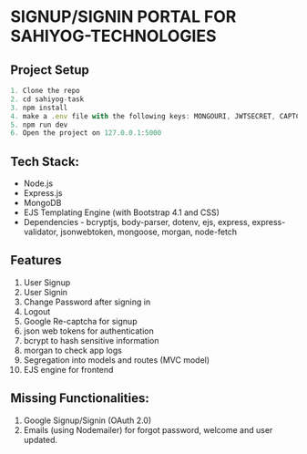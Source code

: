 # SIGNUP/SIGNIN PORTAL FOR SAHIYOG-TECHNOLOGIES

## Project Setup
```javascript
1. Clone the repo
2. cd sahiyog-task
3. npm install
4. make a .env file with the following keys: MONGOURI, JWTSECRET, CAPTCHASECRETKEY
5. npm run dev
6. Open the project on 127.0.0.1:5000
```

## Tech Stack:
* Node.js
* Express.js
* MongoDB
* EJS Templating Engine (with Bootstrap 4.1 and CSS)
* Dependencies - bcryptjs, body-parser, dotenv, ejs, express, express-validator, jsonwebtoken, mongoose, morgan, node-fetch

## Features
1. User Signup
2. User Signin
3. Change Password after signing in
5. Logout 
6. Google Re-captcha for signup
7. json web tokens for authentication
8. bcrypt to hash sensitive information
9. morgan to check app logs
10. Segregation into models and routes (MVC model)
11. EJS engine for frontend

## Missing Functionalities:
1. Google Signup/Signin (OAuth 2.0)
2. Emails (using Nodemailer) for forgot password, welcome and user updated. 
